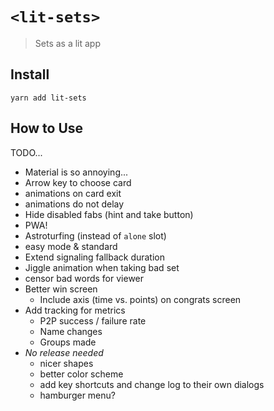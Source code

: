 # `<lit-sets>`

> Sets as a lit app

## Install

`yarn add lit-sets`

## How to Use

TODO...

+ Material is so annoying...
+ Arrow key to choose card
+ animations on card exit
+ animations do not delay
+ Hide disabled fabs (hint and take button)
+ PWA!
+ Astroturfing (instead of `alone` slot)
+ easy mode & standard
+ Extend signaling fallback duration
+ Jiggle animation when taking bad set
+ censor bad words for viewer
+ Better win screen
  + Include axis (time vs. points) on congrats screen
+ Add tracking for metrics
  + P2P success / failure rate
  + Name changes
  + Groups made
+ *No release needed*
  + nicer shapes
  + better color scheme
  + add key shortcuts and change log to their own dialogs
  + hamburger menu?
